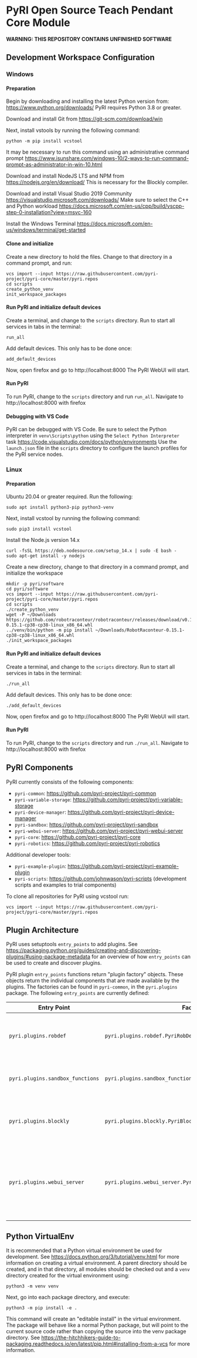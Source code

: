 # PyRI Open Source Teach Pendant Core Module

**WARNING: THIS REPOSITORY CONTAINS UNFINISHED SOFTWARE**

## Development Workspace Configuration

### Windows

#### Preparation

Begin by downloading and installing the latest Python version from: https://www.python.org/downloads/ PyRI requires Python 3.8 or greater.

Download and install Git from https://git-scm.com/download/win

Next, install vstools by running the following command:

    python -m pip install vcstool

It may be necessary to run this command using an administrative command prompt https://www.isunshare.com/windows-10/2-ways-to-run-command-prompt-as-administrator-in-win-10.html

Download and install  NodeJS LTS and NPM from https://nodejs.org/en/download/ This is necessary for the Blockly compiler.

Download and install Visual Studio 2019 Community https://visualstudio.microsoft.com/downloads/ Make sure to select the C++ and Python workload https://docs.microsoft.com/en-us/cpp/build/vscpp-step-0-installation?view=msvc-160

Install the Windows Terminal https://docs.microsoft.com/en-us/windows/terminal/get-started

#### Clone and initialize

Create a new directory to hold the files. Change to that directory in a command prompt, and run:

    vcs import --input https://raw.githubusercontent.com/pyri-project/pyri-core/master/pyri.repos
    cd scripts
    create_python_venv
    init_workspace_packages

#### Run PyRI and initialize default devices

Create a terminal, and change to the `scripts` directory. Run to start all services in tabs in the terminal:

    run_all

Add default devices. This only has to be done once:

    add_default_devices

Now, open firefox and go to http://localhost:8000 The PyRI WebUI will start.

#### Run PyRI

To run PyRI, change to the `scripts` directory and run `run_all`. Navigate to http://localhost:8000 with firefox

#### Debugging with VS Code

PyRI can be debugged with VS Code. Be sure to select the Python interpreter in `venv\Scripts\python` using the `Select Python Interpreter` task https://code.visualstudio.com/docs/python/environments Use the `launch.json` file in the `scripts` directory to configure the launch profiles for the PyRI service nodes.

### Linux

#### Preparation

Ubuntu 20.04 or greater required. Run the following:

    sudo apt install python3-pip python3-venv

Next, install vcstool by running the following command:

    sudo pip3 install vcstool

Install the Node.js version 14.x

    curl -fsSL https://deb.nodesource.com/setup_14.x | sudo -E bash -
    sudo apt-get install -y nodejs

Create a new directory, change to that directory in a command prompt, and initialize the workspace

    mkdir -p pyri/software
    cd pyri/software
    vcs import --input https://raw.githubusercontent.com/pyri-project/pyri-core/master/pyri.repos
    cd scripts
    ./create_python_venv
    wget -P ~/Downloads https://github.com/robotraconteur/robotraconteur/releases/download/v0.15.1/RobotRaconteur-0.15.1-cp38-cp38-linux_x86_64.whl
    ../venv/bin/python -m pip install ~/Downloads/RobotRaconteur-0.15.1-cp38-cp38-linux_x86_64.whl
    ./init_workspace_packages

#### Run PyRI and initialize default devices

Create a terminal, and change to the `scripts` directory. Run to start all services in tabs in the terminal:

    ./run_all

Add default devices. This only has to be done once:

    ./add_default_devices

Now, open firefox and go to http://localhost:8000 The PyRI WebUI will start.

#### Run PyRI

To run PyRI, change to the `scripts` directory and run `./run_all`. Navigate to http://localhost:8000 with firefox

## PyRI Components

PyRI currently consists of the following components:

* `pyri-common`: https://github.com/pyri-project/pyri-common
* `pyri-variable-storage`: https://github.com/pyri-project/pyri-variable-storage
* `pyri-device-manager`: https://github.com/pyri-project/pyri-device-manager
* `pyri-sandbox`: https://github.com/pyri-project/pyri-sandbox
* `pyri-webui-server`: https://github.com/pyri-project/pyri-webui-server
* `pyri-core`: https://github.com/pyri-project/pyri-core
* `pyri-robotics`: https://github.com/pyri-project/pyri-robotics

Additional developer tools:

* `pyri-example-plugin`: https://github.com/pyri-project/pyri-example-plugin
* `pyri-scripts`: https://github.com/johnwason/pyri-scripts (development scripts and examples to trial components)

To clone all repositories for PyRI using vcstool run:

    vcs import --input https://raw.githubusercontent.com/pyri-project/pyri-core/master/pyri.repos

## Plugin Architecture

PyRI uses setuptools `entry_points` to add plugins. See https://packaging.python.org/guides/creating-and-discovering-plugins/#using-package-metadata for an overview of how `entry_points` can be used to create and discover plugins.

PyRI plugin `entry_points` functions return "plugin factory" objects. These objects return the individual components that are made available by the plugins. The factories can be found in `pyri-common`, in the `pyri.plugins` package. The following `entry_points` are currently defined:

| Entry Point | Factory Type | Description |
| ---         | ---          | ---         |
| `pyri.plugins.robdef` | `pyri.plugins.robdef.PyriRobDefPluginFactory` | Additional Robot Raconteur robdef service types |
| `pyri.plugins.sandbox_functions` | `pyri.plugins.sandbox_functions.PyriSandboxFunctionsPluginFactory` | Functions to make available in the PyRI sandbox |
| `pyri.plugins.blockly` | `pyri.plugins.blockly.PyriBlocklyPluginFactory` | Custom blocks and generators to add to the blockly workspace |
| `pyri.plugins.webui_server` | `pyri.plugins.webui_server.PyriWebUIServerPluginFactory` | WebUI server routes and data to serve to the teach pendant browser user interface |

## Python VirtualEnv

It is recommended that a Python virtual environment be used for development. See https://docs.python.org/3/tutorial/venv.html for more information on creating a virtual environment. A parent directory should be created, and in that directory, all modules should be checked out and a `venv` directory created for the virtual environment using:

```
python3 -m venv venv
```

Next, go into each package directory, and execute:

```
python3 -m pip install -e .
```
This command will create an "editable install" in the virtual environment. The package will behave like a normal Python package, but will point to the current source code rather than copying the source into the venv package directory. See https://the-hitchhikers-guide-to-packaging.readthedocs.io/en/latest/pip.html#installing-from-a-vcs for more information.

